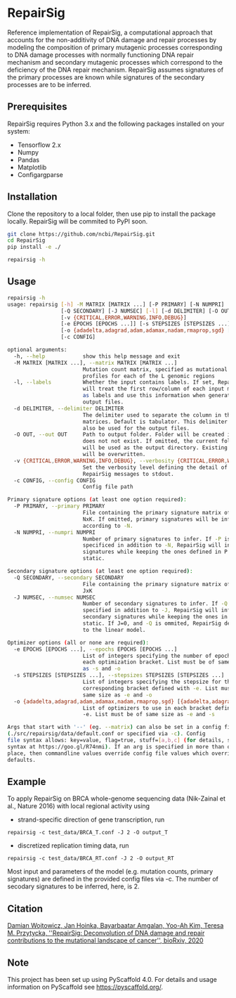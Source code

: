 # RepairSig

Reference implementation of RepairSig, a computational approach that
accounts for the non-additivity of  DNA damage and repair processes by
modeling the composition of primary mutagenic processes corresponding to
DNA damage processes with normally functioning DNA repair mechanism and
secondary mutagenic processes which correspond to the deficiency of the
DNA repair mechanism. RepairSig assumes signatures of the primary
processes are known while signatures of the secondary processes are to be
inferred.


## Prerequisites
RepairSig requires Python 3.x and the following packages installed on your system:

* Tensorflow 2.x
* Numpy
* Pandas
* Matplotlib
* Configargparse

## Installation
Clone the repository to a local folder, then use pip to install the package locally. RepairSig will be commited to PyPI soon.
```bash
git clone https://github.com/ncbi/RepairSig.git
cd RepairSig
pip install -e ./

repairsig -h
```

## Usage
```bash
repairsig -h
usage: repairsig [-h] -M MATRIX [MATRIX ...] [-P PRIMARY] [-N NUMPRI]
                 [-Q SECONDARY] [-J NUMSEC] [-l] [-d DELIMITER] [-O OUT]
                 [-v {CRITICAL,ERROR,WARNING,INFO,DEBUG}]
                 [-e EPOCHS [EPOCHS ...]] [-s STEPSIZES [STEPSIZES ...]]
                 [-o {adadelta,adagrad,adam,adamax,nadam,rmaprop,sgd} [{adadelta,adagrad,adam,adamax,nadam,rmaprop,sgd} ...]]
                 [-c CONFIG]

optional arguments:
  -h, --help            show this help message and exit
  -M MATRIX [MATRIX ...], --matrix MATRIX [MATRIX ...]
                        Mutation count matrix, specified as mutational
                        profiles for each of the L genomic regions
  -l, --labels          Whether the input contains labels. If set, RepairSig
                        will treat the first row/column of each input matrix
                        as labels and use this information when generating the
                        output files.
  -d DELIMITER, --delimiter DELIMITER
                        The delimiter used to separate the column in the input
                        matrices. Default is tabulator. This delimiter will
                        also be used for the output files.
  -O OUT, --out OUT     Path to output folder. Folder will be created if it
                        does not not exist. If omitted, the current folder
                        will be used as the output directory. Existing files
                        will be overwritten.
  -v {CRITICAL,ERROR,WARNING,INFO,DEBUG}, --verbosity {CRITICAL,ERROR,WARNING,INFO,DEBUG}
                        Set the verbosity level defining the detail of
                        RepairSig messages to stdout.
  -c CONFIG, --config CONFIG
                        Config file path

Primary signature options (at least one option required):
  -P PRIMARY, --primary PRIMARY
                        File containing the primary signature matrix of size
                        NxK. If omitted, primary signatures will be infered
                        according to -N.
  -N NUMPRI, --numpri NUMPRI
                        Number of primary signatures to infer. If -P is
                        specificed in addition to -N, RepairSig will infer N
                        signatures while keeping the ones defined in P as
                        static.

Secondary signature options (at least one option required):
  -Q SECONDARY, --secondary SECONDARY
                        File containing the primary signature matrix of size
                        JxK
  -J NUMSEC, --numsec NUMSEC
                        Number of secondary signatures to infer. If -Q is
                        specified in addition to -J, RepairSig will infer J
                        secondary signatures while keeping the ones in Q
                        static. If J=0, and -Q is ommited, RepairSig defaults
                        to the linear model.

Optimizer options (all or none are required):
  -e EPOCHS [EPOCHS ...], --epochs EPOCHS [EPOCHS ...]
                        List of integers specifying the number of epochs in
                        each optimization bracket. List must be of same size
                        as -s and -o
  -s STEPSIZES [STEPSIZES ...], --stepsizes STEPSIZES [STEPSIZES ...]
                        List of integers specifying the stepsize for the
                        corresponding bracket defined with -e. List must be of
                        same size as -e and -o
  -o {adadelta,adagrad,adam,adamax,nadam,rmaprop,sgd} [{adadelta,adagrad,adam,adamax,nadam,rmaprop,sgd} ...], --optimizers {adadelta,adagrad,adam,adamax,nadam,rmaprop,sgd} [{adadelta,adagrad,adam,adamax,nadam,rmaprop,sgd} ...]
                        List of optimizers to use in each bracket defined with
                        -e. List must be of same size as -e and -s

Args that start with '--' (eg. --matrix) can also be set in a config file
(./src/repairsig/data/default.conf or specified via -c). Config
file syntax allows: key=value, flag=true, stuff=[a,b,c] (for details, see
syntax at https://goo.gl/R74nmi). If an arg is specified in more than one
place, then commandline values override config file values which override
defaults. 
```


## Example

To apply RepairSig on BRCA whole-genome sequencing data (Nik-Zainal et al., Nature 2016) with local regional activity using

* strand-specific direction of gene transcription, run
```
repairsig -c test_data/BRCA_T.conf -J 2 -O output_T
```
* discretized replication timing data, run
```
repairsig -c test_data/BRCA_RT.conf -J 2 -O output_RT
```

Most input and parameters of the model (e.g. mutation counts, primary signatures) are defined in the provided config files via -c.
The number of secodary signatures to be inferred, here, is 2.

## Citation
[Damian Wojtowicz, Jan Hoinka, Bayarbaatar Amgalan, Yoo-Ah Kim, Teresa M. Przytycka, ''RepairSig: Deconvolution of DNA damage and repair contributions to the mutational landscape of cancer'', bioRxiv, 2020](https://doi.org/10.1101/2020.11.21.392878)

## Note
This project has been set up using PyScaffold 4.0. For details and usage
information on PyScaffold see https://pyscaffold.org/.
